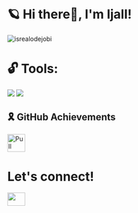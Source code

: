 # <strong>🪐 Hi there👋, I'm Ijall!</strong>
<p align="left"> <img src="https://komarev.com/ghpvc/?username=Ijaldisini&label=Profile%20views&color=0e75b6&style=flat" alt="isrealodejobi" />
</p>

# <strong> 🔓 Tools:</strong>
<p>
    <img src="https://img.shields.io/badge/Python-blue?&logo=python&logoColor=yellow" />
    <img src="https://img.shields.io/badge/C%23-239120?&logo=c-sharp&logoColor=white" />
</p>

## <strong>🎗️ GitHub Achievements</strong>
<p>
    <img src="https://github.githubassets.com/images/modules/profile/achievements/pull-shark-default.png" width="40" title="Pull Shark" />
</p>
 
# <strong>Let's connect!</strong>
<a href="https://instagram.com/rdtyazall" target="blank">
    <img align="center" src="https://raw.githubusercontent.com/rahuldkjain/github-profile-readme-generator/master/src/images/icons/Social/instagram.svg" 
            height="30" width="40" />
</a>
